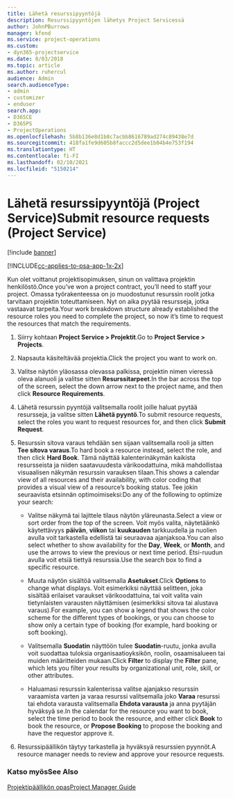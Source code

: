 ```yaml
---
title: Lähetä resurssipyyntöjä
description: Resurssipyyntöjen lähetys Project Servicessä
author: JohnPBurrows
manager: kfend
ms.service: project-operations
ms.custom:
- dyn365-projectservice
ms.date: 8/03/2018
ms.topic: article
ms.author: ruhercul
audience: Admin
search.audienceType:
- admin
- customizer
- enduser
search.app:
- D365CE
- D365PS
- ProjectOperations
ms.openlocfilehash: 5b8b136e8d1b8c7acbb8616789ad274c89438e7d
ms.sourcegitcommit: 418fa1fe9d605b8faccc2d5dee1b04b4e753f194
ms.translationtype: HT
ms.contentlocale: fi-FI
ms.lasthandoff: 02/10/2021
ms.locfileid: "5150214"
---
```

# <a name="submit-resource-requests-project-service"></a><span data-ttu-id="43d47-103">Lähetä resurssipyyntöjä (Project Service)</span><span class="sxs-lookup"><span data-stu-id="43d47-103">Submit resource requests (Project Service)</span></span>

[!include [banner](../includes/psa-now-project-operations.md)]

[!INCLUDE[cc-applies-to-psa-app-1x-2x](../includes/cc-applies-to-psa-app-1x-2x.md)]

<span data-ttu-id="43d47-104">Kun olet voittanut projektisopimuksen, sinun on valittava projektin henkilöstö.</span><span class="sxs-lookup"><span data-stu-id="43d47-104">Once you’ve won a project contract, you’ll need to staff your project.</span></span> <span data-ttu-id="43d47-105">Omassa työrakenteessa on jo muodostunut resurssin roolit jotka tarvitaan projektin toteuttamiseen. Nyt on aika pyytää resursseja, jotka vastaavat tarpeita.</span><span class="sxs-lookup"><span data-stu-id="43d47-105">Your work breakdown structure already established the resource roles you need to complete the project, so now it’s time to request the resources that match the requirements.</span></span>  
  
1.  <span data-ttu-id="43d47-106">Siirry kohtaan **Project Service > Projektit**.</span><span class="sxs-lookup"><span data-stu-id="43d47-106">Go to **Project Service > Projects**.</span></span>  
  
2.  <span data-ttu-id="43d47-107">Napsauta käsiteltävää projektia.</span><span class="sxs-lookup"><span data-stu-id="43d47-107">Click the project you want to work on.</span></span>  
  
3.  <span data-ttu-id="43d47-108">Valitse näytön yläosassa olevassa palkissa, projektin nimen vieressä oleva alanuoli ja valitse sitten **Resurssitarpeet**.</span><span class="sxs-lookup"><span data-stu-id="43d47-108">In the bar across the top of the screen, select the down arrow next to the project name, and then click **Resource Requirements**.</span></span>  
  
4.  <span data-ttu-id="43d47-109">Lähetä resurssin pyyntöjä valitsemalla roolit joille haluat pyytää resursseja, ja valitse sitten **Lähetä pyyntö**.</span><span class="sxs-lookup"><span data-stu-id="43d47-109">To submit resource requests, select the roles you want to request resources for, and then click **Submit Request**.</span></span>  
  
5.  <span data-ttu-id="43d47-110">Resurssin sitova varaus tehdään sen sijaan valitsemalla rooli ja sitten **Tee sitova varaus**.</span><span class="sxs-lookup"><span data-stu-id="43d47-110">To hard book a resource instead, select the role, and then click **Hard Book**.</span></span> <span data-ttu-id="43d47-111">Tämä näyttää kalenterinäkymän kaikista resursseista ja niiden saatavuudesta värikoodattuina, mikä mahdollistaa visuaalisen näkymän resurssin varauksen tilaan.</span><span class="sxs-lookup"><span data-stu-id="43d47-111">This shows a calendar view of all resources and their availability, with color coding that provides a visual view of a resource’s booking status.</span></span> <span data-ttu-id="43d47-112">Tee jokin seuraavista etsinnän optimoimiseksi:</span><span class="sxs-lookup"><span data-stu-id="43d47-112">Do any of the following to optimize your search:</span></span>  
  
    -   <span data-ttu-id="43d47-113">Valitse näkymä tai lajittele tilaus näytön yläreunasta.</span><span class="sxs-lookup"><span data-stu-id="43d47-113">Select a view or sort order from the top of the screen.</span></span> <span data-ttu-id="43d47-114">Voit myös valita, näytetäänkö käytettävyys **päivän**, **viikon** tai **kuukauden** tarkkuudella ja nuolien avulla voit tarkastella edellistä tai seuraavaa ajanjaksoa.</span><span class="sxs-lookup"><span data-stu-id="43d47-114">You can also select whether to show availability for the **Day**, **Week**, or **Month**, and use the arrows to view the previous or next time period.</span></span> <span data-ttu-id="43d47-115">Etsi-ruudun avulla voit etsiä tiettyä resurssia.</span><span class="sxs-lookup"><span data-stu-id="43d47-115">Use the search box to find a specific resource.</span></span>  
  
    -   <span data-ttu-id="43d47-116">Muuta näytön sisältöä valitsemalla **Asetukset**.</span><span class="sxs-lookup"><span data-stu-id="43d47-116">Click **Options** to change what displays.</span></span> <span data-ttu-id="43d47-117">Voit esimerkiksi näyttää selitteen, joka sisältää erilaiset varaukset värikoodattuina, tai voit valita vain tietynlaisten varausten näyttämisen (esimerkiksi sitova tai alustava varaus).</span><span class="sxs-lookup"><span data-stu-id="43d47-117">For example, you can show a legend that shows the color scheme for the different types of bookings, or you can choose to show only a certain type of booking (for example, hard booking or soft booking).</span></span>  
  
    -   <span data-ttu-id="43d47-118">Valitsemalla **Suodatin** näyttöön tulee **Suodatin**-ruutu, jonka avulla voit suodattaa tuloksia organisaatioyksikön, roolin, osaamisalueen tai muiden määritteiden mukaan.</span><span class="sxs-lookup"><span data-stu-id="43d47-118">Click **Filter** to display the **Filter** pane, which lets you filter your results by organizational unit, role, skill, or other attributes.</span></span>  
  
    -   <span data-ttu-id="43d47-119">Haluamasi resurssin kalenterissa valitse ajanjakso resurssin varaamista varten ja varaa resurssi valitsemalla joko **Varaa** resurssi tai ehdota varausta valitsemalla **Ehdota varausta** ja anna pyytäjän hyväksyä se.</span><span class="sxs-lookup"><span data-stu-id="43d47-119">In the calendar for the resource you want to book, select the time period to book the resource, and either click **Book** to book the resource, or **Propose Booking** to propose the booking and have the requestor approve it.</span></span>  
  
6.  <span data-ttu-id="43d47-120">Resurssipäällikön täytyy tarkastella ja hyväksyä resurssien pyynnöt.</span><span class="sxs-lookup"><span data-stu-id="43d47-120">A resource manager needs to review and approve your resource requests.</span></span>  
  
### <a name="see-also"></a><span data-ttu-id="43d47-121">Katso myös</span><span class="sxs-lookup"><span data-stu-id="43d47-121">See Also</span></span>  
 [<span data-ttu-id="43d47-122">Projektipäällikön opas</span><span class="sxs-lookup"><span data-stu-id="43d47-122">Project Manager Guide</span></span>](../psa/project-manager-guide.md)
